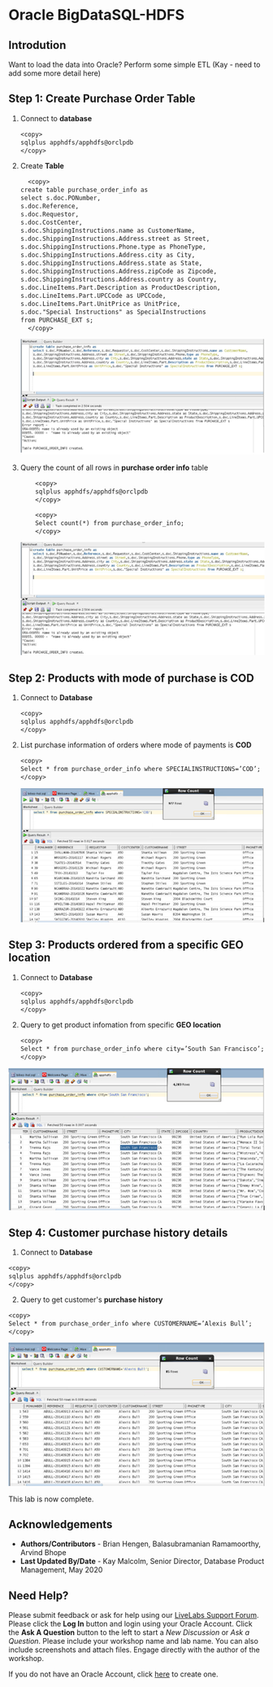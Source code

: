 # Oracle BigDataSQL-HDFS

## Introdution 
Want to load the data into Oracle?  Perform some simple ETL  (Kay - need to add some more detail here)


## **Step 1:**  Create Purchase Order Table
1. Connect to **database**
    ````
    <copy>
    sqlplus apphdfs/apphdfs@orclpdb
    </copy>
    ````

2. Create **Table**
    ````
      <copy>
    create table purchase_order_info as
    select s.doc.PONumber,
    s.doc.Reference,
    s.doc.Requestor,
    s.doc.CostCenter,
    s.doc.ShippingInstructions.name as CustomerName,
    s.doc.ShippingInstructions.Address.street as Street,
    s.doc.ShippingInstructions.Phone.type as PhoneType,
    s.doc.ShippingInstructions.Address.city as City,
    s.doc.ShippingInstructions.Address.state as State,
    s.doc.ShippingInstructions.Address.zipCode as Zipcode,
    s.doc.ShippingInstructions.Address.country as Country,
    s.doc.LineItems.Part.Description as ProductDescription,
    s.doc.LineItems.Part.UPCCode as UPCCode,
    s.doc.LineItems.Part.UnitPrice as UnitPrice,
    s.doc."Special Instructions" as SpecialInstructions 
    from PURCHASE_EXT s;
      </copy>
    ````

    ![](./images/IMG10.PNG)

3. Query the count of all rows in **purchase order info** table
   
    ````
        <copy>
        sqlplus apphdfs/apphdfs@orclpdb
        </copy>
    ````
    ````
        <copy>
        Select count(*) from purchase_order_info;
        </copy>
    ````
    ![](./images/IMG11.PNG)    


## **Step 2:**  Products with mode of purchase is COD

1. Connect to **Database**
    ````
    <copy>
    sqlplus apphdfs/apphdfs@orclpdb
    </copy>
    ````
2. List purchase information of orders where mode of payments is **COD**
    ````
    <copy>
    Select * from purchase_order_info where SPECIALINSTRUCTIONS=’COD’;
    </copy>
    ````
    ![](./images/IMG12.PNG)


## **Step 3:**  Products ordered from a specific GEO location


1. Connect to **Database**

    ````
    <copy>
    sqlplus apphdfs/apphdfs@orclpdb
    </copy>
    ````

2. Query to get product infomation from specific **GEO location** 
    ````
    <copy>
    Select * from purchase_order_info where city=’South San Francisco’;
    </copy>
    ````

![](./images/IMG13.PNG)


## **Step 4:**  Customer purchase history details

1. Connect to **Database**
  ````
  <copy>
  sqlplus apphdfs/apphdfs@orclpdb
  </copy>
  ````

2. Query to get customer's **purchase history**
  ````
  <copy>
  Select * from purchase_order_info where CUSTOMERNAME=’Alexis Bull’;
  </copy>
  ````

  ![](./images/IMG14.PNG)

This lab is now complete.

## Acknowledgements

- **Authors/Contributors** - Brian Hengen, Balasubramanian Ramamoorthy, Arvind Bhope
- **Last Updated By/Date** - Kay Malcolm, Senior Director, Database Product Management, May 2020

## Need Help?
Please submit feedback or ask for help using our [LiveLabs Support Forum](https://community.oracle.com/tech/developers/categories/livelabsdiscussions). Please click the **Log In** button and login using your Oracle Account. Click the **Ask A Question** button to the left to start a *New Discussion* or *Ask a Question*.  Please include your workshop name and lab name.  You can also include screenshots and attach files.  Engage directly with the author of the workshop.

If you do not have an Oracle Account, click [here](https://profile.oracle.com/myprofile/account/create-account.jspx) to create one.






